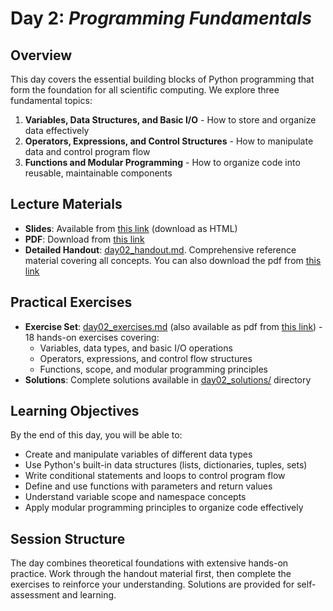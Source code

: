 # Day 2: *Programming Fundamentals*

## Overview
This day covers the essential building blocks of Python programming that form the foundation for all scientific computing. We explore three fundamental topics:

1. **Variables, Data Structures, and Basic I/O** - How to store and organize data effectively
2. **Operators, Expressions, and Control Structures** - How to manipulate data and control program flow  
3. **Functions and Modular Programming** - How to organize code into reusable, maintainable components

## Lecture Materials
- **Slides**: Available from [this link](https://slides.com/renatocfduarte/sci-pro2/scroll?token=vGNyExFb&chrome=hidden) (download as HTML)
- **PDF**: Download from [this link](https://drive.google.com/file/d/1oHaSGSNGd3LjKbSY8DamkAMK9iJKOYTV/view?usp=sharing)
- **Detailed Handout**: [day02_handout.md](day02_handout.md). Comprehensive reference material covering all concepts. You can also download the pdf from [this link](https://drive.google.com/file/d/16xJ3C-9-FYixNVefMn0qXSDfR8N37wbd/view?usp=sharing)

## Practical Exercises
- **Exercise Set**: [day02_exercises.md](day02_exercises.md) (also available as pdf from [this link](https://drive.google.com/file/d/18r-yc6AXCjlAtKIHI3ColImFw4EcRNF7/view?usp=drive_link)) - 18 hands-on exercises covering:
  - Variables, data types, and basic I/O operations
  - Operators, expressions, and control flow structures
  - Functions, scope, and modular programming principles
- **Solutions**: Complete solutions available in [day02_solutions/](day02_solutions/) directory

## Learning Objectives
By the end of this day, you will be able to:
- Create and manipulate variables of different data types
- Use Python's built-in data structures (lists, dictionaries, tuples, sets)
- Write conditional statements and loops to control program flow
- Define and use functions with parameters and return values
- Understand variable scope and namespace concepts
- Apply modular programming principles to organize code effectively

## Session Structure
The day combines theoretical foundations with extensive hands-on practice. Work through the handout material first, then complete the exercises to reinforce your understanding. Solutions are provided for self-assessment and learning.